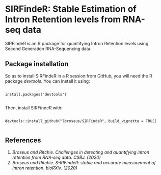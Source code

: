 SIRFindeR: Stable Estimation of Intron Retention levels from RNA-seq data
============================================================================

SIRFindeR is an R package for quantifying Intron Retention levels using Second Generation RNA-Sequencing data.

## Package installation 

So as to install SIRFindeR in a R session from GitHub, you will need the R package *devtools*. 
You can install it using:

```

install.packages("devtools")
   
```
Then, install SIRFindeR with:

```

devtools::install_github("lbroseus/SIRFindeR", build_vignette = TRUE)
   
```
## References

1. _Broseus and Ritchie. Challenges in detecting and quantifying intron retention from RNA-seq data. CSBJ. (2020)_
2. _Broseus and Ritchie. S-IRFindeR: stable and accurate measurement of intron retention. bioRXiv. (2020)_
